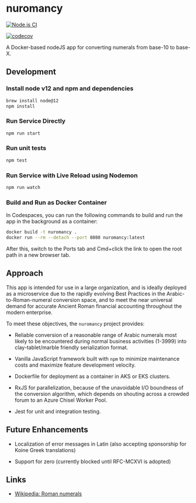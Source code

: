 # nuromancy

[![Node.js CI](https://github.com/adamcin/nuromancy/actions/workflows/node.js.yml/badge.svg)](https://github.com/adamcin/nuromancy/actions/workflows/node.js.yml)

[![codecov](https://codecov.io/gh/adamcin/nuromancy/branch/main/graph/badge.svg?token=EJCHG8H8R2)](https://codecov.io/gh/adamcin/nuromancy)

A Docker-based nodeJS app for converting numerals from base-10 to base-X.

## Development

### Install node v12 and npm and dependencies

```bash
brew install node@12
npm install
```

### Run Service Directly

```bash
npm run start
```

### Run unit tests

```bash
npm test
```

### Run Service with Live Reload using Nodemon

```bash
npm run watch
```

### Build and Run as Docker Container

In Codespaces, you can run the following commands to build and run the app in the background as a container:

```bash
docker build -t nuromancy .
docker run --rm --detach --port 8080 nuromancy:latest
```

After this, switch to the Ports tab and Cmd+click the link to open the root path in a new browser tab. 

## Approach

This app is intended for use in a large organization, and is ideally deployed as a microservice due to the rapidly evolving
Best Practices in the Arabic-to-Roman-numeral conversion space, and to meet the near universal demand for
accurate Ancient Roman financial accounting throughout the modern enterprise. 

To meet these objectives, the `nuromancy` project provides:

* Reliable conversion of a reasonable range of Arabic numerals most likely to be encountered during normal business activities (1-3999) into 
clay-tablet/marble friendly serialization format.

* Vanilla JavaScript framework built with `npm` to minimize maintenance costs and maximize feature development velocity.

* Dockerfile for deployment as a container in AKS or EKS clusters.

* RxJS for parallelization, because of the unavoidable I/O boundness of the conversion algorithm, which depends on shouting across a crowded 
forum to an Azure Chisel Worker Pool.

* Jest for unit and integration testing.

## Future Enhancements

* Localization of error messages in Latin (also accepting sponsorship for Koine Greek translations)

* Support for zero (currently blocked until RFC-MCXVI is adopted)

## Links

* [Wikipedia: Roman numerals](https://en.wikipedia.org/wiki/Roman_numerals)